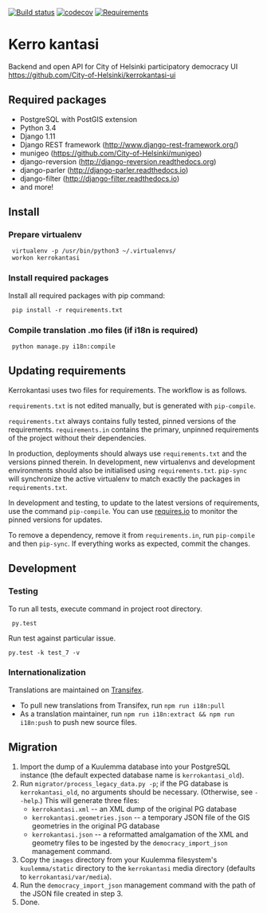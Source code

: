 [![Build status](https://travis-ci.org/City-of-Helsinki/kerrokantasi.svg?branch=master)](https://travis-ci.org/City-of-Helsinki/kerrokantasi)
[![codecov](https://codecov.io/gh/City-of-Helsinki/kerrokantasi/branch/master/graph/badge.svg)](https://codecov.io/gh/City-of-Helsinki/kerrokantasi)
[![Requirements](https://requires.io/github/City-of-Helsinki/kerrokantasi/requirements.svg?branch=master)](https://requires.io/github/City-of-Helsinki/kerrokantasi/requirements/?branch=master)

Kerro kantasi
=============

Backend and open API for City of Helsinki participatory democracy UI https://github.com/City-of-Helsinki/kerrokantasi-ui

Required packages
-----------------

 - PostgreSQL with PostGIS extension
 - Python 3.4
 - Django 1.11
 - Django REST framework (http://www.django-rest-framework.org/)
 - munigeo (https://github.com/City-of-Helsinki/munigeo)
 - django-reversion (http://django-reversion.readthedocs.org)
 - django-parler (http://django-parler.readthedocs.io)
 - django-filter (http://django-filter.readthedocs.io)
 - and more!

Install
-------

### Prepare virtualenv

     virtualenv -p /usr/bin/python3 ~/.virtualenvs/
     workon kerrokantasi

### Install required packages

Install all required packages with pip command:

     pip install -r requirements.txt

### Compile translation .mo files (if i18n is required)

     python manage.py i18n:compile

Updating requirements
---------------------

Kerrokantasi uses two files for requirements. The workflow is as follows.

`requirements.txt` is not edited manually, but is generated
with `pip-compile`.

`requirements.txt` always contains fully tested, pinned versions
of the requirements. `requirements.in` contains the primary, unpinned
requirements of the project without their dependencies.

In production, deployments should always use `requirements.txt`
and the versions pinned therein. In development, new virtualenvs
and development environments should also be initialised using
`requirements.txt`. `pip-sync` will synchronize the active
virtualenv to match exactly the packages in `requirements.txt`.

In development and testing, to update to the latest versions
of requirements, use the command `pip-compile`. You can
use [requires.io](https://requires.io) to monitor the
pinned versions for updates.

To remove a dependency, remove it from `requirements.in`,
run `pip-compile` and then `pip-sync`. If everything works
as expected, commit the changes.

Development
-----------

### Testing

To run all tests, execute command in project root directory.

     py.test

Run test against particular issue.

    py.test -k test_7 -v

### Internationalization

Translations are maintained on [Transifex][tx].

* To pull new translations from Transifex, run `npm run i18n:pull`
* As a translation maintainer, run `npm run i18n:extract && npm run i18n:push` to push new source files.

[tx]: https://www.transifex.com/city-of-helsinki/kerrokantasi/dashboard/

Migration
---------

1. Import the dump of a Kuulemma database into your PostgreSQL instance
   (the default expected database name is `kerrokantasi_old`).
2. Run `migrator/process_legacy_data.py -p`; if the PG database is `kerrokantasi_old`, no arguments
   should be necessary. (Otherwise, see `--help`.)  This will generate three files:
   * `kerrokantasi.xml` -- an XML dump of the original PG database
   * `kerrokantasi.geometries.json` -- a temporary JSON file of the GIS geometries in the original PG database
   * `kerrokantasi.json` -- a reformatted amalgamation of the XML and geometry files to be ingested by the
     `democracy_import_json` management command.
3. Copy the `images` directory from your Kuulemma filesystem's `kuulemma/static` directory
   to the `kerrokantasi` media directory (defaults to `kerrokantasi/var/media`).
4. Run the `democracy_import_json` management command with the path of the JSON file created in step 3.
5. Done.

